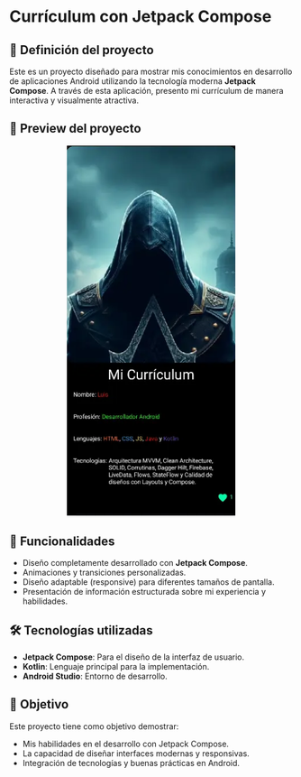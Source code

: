 # Currículum con Jetpack Compose

## 📖 Definición del proyecto
Este es un proyecto diseñado para mostrar mis conocimientos en desarrollo de aplicaciones Android utilizando la tecnología moderna **Jetpack Compose**. A través de esta aplicación, presento mi currículum de manera interactiva y visualmente atractiva.

## 🎨 Preview del proyecto
<p align="center">
  <img src="./app/src/main/res/drawable/preview.webp" alt="Vista previa del avatar" width="300">
</p>

## 🚀 Funcionalidades
- Diseño completamente desarrollado con **Jetpack Compose**.
- Animaciones y transiciones personalizadas.
- Diseño adaptable (responsive) para diferentes tamaños de pantalla.
- Presentación de información estructurada sobre mi experiencia y habilidades.

## 🛠️ Tecnologías utilizadas
- **Jetpack Compose**: Para el diseño de la interfaz de usuario.
- **Kotlin**: Lenguaje principal para la implementación.
- **Android Studio**: Entorno de desarrollo.

## 🌟 Objetivo
Este proyecto tiene como objetivo demostrar:
- Mis habilidades en el desarrollo con Jetpack Compose.
- La capacidad de diseñar interfaces modernas y responsivas.
- Integración de tecnologías y buenas prácticas en Android.